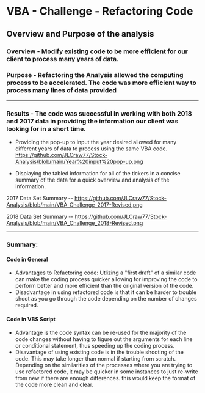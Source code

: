 # VBA - Challenge - Refactoring Code
## Overview and Purpose of the analysis
### Overview - Modify existing code to be more efficient for our client to process many years of data.
### Purpose - Refactoring the Analysis allowed the computing process to be accelerated.  The code was more efficient way to process many lines of data provided
---
### Results - The code was successful in working with both 2018 and 2017 data in providing the information our client was looking for in a short time.
- Providing the pop-up to input the year desired allowed for many different years of data to process using the same VBA code.
    https://github.com/JLCraw77/Stock-Analysis/blob/main/Year%20input%20pop-up.png

- Displaying the tabled information for all of the tickers in a concise summary of the data for a quick overview and analysis of the information.

2017 Data Set Summary
-- https://github.com/JLCraw77/Stock-Analysis/blob/main/VBA_Challenge_2017-Revised.png

2018 Data Set Summary
-- https://github.com/JLCraw77/Stock-Analysis/blob/main/VBA_Challenge_2018-Revised.png

---

### Summary:
#### Code in General
- Advantages to Refactoring code:  Utlizing a "first draft" of a similar code can make the coding process quicker allowing for improving the code to perform better and more efficient than the original version of the code.
- Disadvantage in using refactored code is that it can be harder to trouble shoot as you go through the code depending on the number of changes required.  

#### Code in VBS Script
- Advantage is the code syntax can be re-used for the majority of the code changes without having to figure out the arguments for each line or conditional statement, thus speeding up the coding process.
- Disavantage of using existing code is in the trouble shooting of the code.  This may take longer than normal if starting from scratch.  Depending on the similarities of the processes where you are trying to use refactored code, it may be quicker in some instances to just re-write from new if there are enough differences.  this would keep the format of the code more clean and clear.  
